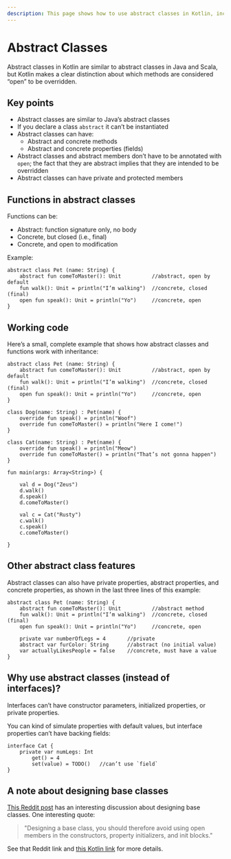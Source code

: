 ```yaml
---
description: This page shows how to use abstract classes in Kotlin, including when and why you should use abstract classes instead of interfaces.
---
```


# Abstract Classes

Abstract classes in Kotlin are similar to abstract classes in Java and Scala, but Kotlin makes a clear distinction about which methods are considered “open” to be overridden.


## Key points

- Abstract classes are similar to Java’s abstract classes
- If you declare a class `abstract` it can’t be instantiated
- Abstract classes can have:
     - Abstract and concrete methods
     - Abstract and concrete properties (fields)
- Abstract classes and abstract members don’t have to be annotated with `open`; the fact that they are abstract implies that they are intended to be overridden
- Abstract classes can have private and protected members



## Functions in abstract classes

Functions can be:

- Abstract: function signature only, no body
- Concrete, but closed (i.e., final)
- Concrete, and open to modification

Example:

````
abstract class Pet (name: String) {
    abstract fun comeToMaster(): Unit          //abstract, open by default
    fun walk(): Unit = println("I’m walking")  //concrete, closed (final)
    open fun speak(): Unit = println("Yo")     //concrete, open
}
````



## Working code

Here’s a small, complete example that shows how abstract classes and functions work with inheritance:

````
abstract class Pet (name: String) {
    abstract fun comeToMaster(): Unit          //abstract, open by default
    fun walk(): Unit = println("I’m walking")  //concrete, closed (final)
    open fun speak(): Unit = println("Yo")     //concrete, open
}

class Dog(name: String) : Pet(name) {
    override fun speak() = println("Woof")
    override fun comeToMaster() = println("Here I come!")
}

class Cat(name: String) : Pet(name) {
    override fun speak() = println("Meow")
    override fun comeToMaster() = println("That’s not gonna happen")
}

fun main(args: Array<String>) {

    val d = Dog("Zeus")
    d.walk()
    d.speak()
    d.comeToMaster()

    val c = Cat("Rusty")
    c.walk()
    c.speak()
    c.comeToMaster()

}
````



## Other abstract class features

Abstract classes can also have private properties, abstract properties, and concrete properties, as shown in the last three lines of this example:

````
abstract class Pet (name: String) {
    abstract fun comeToMaster(): Unit          //abstract method
    fun walk(): Unit = println("I’m walking")  //concrete, closed (final)
    open fun speak(): Unit = println("Yo")     //concrete, open

    private var numberOfLegs = 4       //private
    abstract var furColor: String      //abstract (no initial value)
    var actuallyLikesPeople = false    //concrete, must have a value
}
````



## Why use abstract classes (instead of interfaces)?

Interfaces can’t have constructor parameters, initialized properties, or private properties.

You can kind of simulate properties with default values, but interface properties can’t have backing fields:

````
interface Cat {
    private var numLegs: Int
        get() = 4
        set(value) = TODO()   //can’t use `field`
}
````



## A note about designing base classes

[This Reddit post](https://www.reddit.com/r/androiddev/comments/803dq3/kotlin_booby_trap_never_use_init_in_openabstract/) has an interesting discussion about designing base classes. One interesting quote: 

>"Designing a base class, you should therefore avoid using open members in the constructors, property initializers, and init blocks."

See that Reddit link and [this Kotlin link](https://kotlinlang.org/docs/reference/classes.html#derived-class-initialization-order) for more details.











